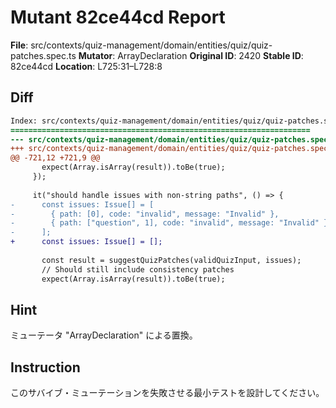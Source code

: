 # Mutant 82ce44cd Report

**File**: src/contexts/quiz-management/domain/entities/quiz/quiz-patches.spec.ts
**Mutator**: ArrayDeclaration
**Original ID**: 2420
**Stable ID**: 82ce44cd
**Location**: L725:31–L728:8

## Diff

```diff
Index: src/contexts/quiz-management/domain/entities/quiz/quiz-patches.spec.ts
===================================================================
--- src/contexts/quiz-management/domain/entities/quiz/quiz-patches.spec.ts	original
+++ src/contexts/quiz-management/domain/entities/quiz/quiz-patches.spec.ts	mutated #2420
@@ -721,12 +721,9 @@
       expect(Array.isArray(result)).toBe(true);
     });
 
     it("should handle issues with non-string paths", () => {
-      const issues: Issue[] = [
-        { path: [0], code: "invalid", message: "Invalid" },
-        { path: ["question", 1], code: "invalid", message: "Invalid" },
-      ];
+      const issues: Issue[] = [];
 
       const result = suggestQuizPatches(validQuizInput, issues);
       // Should still include consistency patches
       expect(Array.isArray(result)).toBe(true);
```

## Hint

ミューテータ "ArrayDeclaration" による置換。

## Instruction

このサバイブ・ミューテーションを失敗させる最小テストを設計してください。
